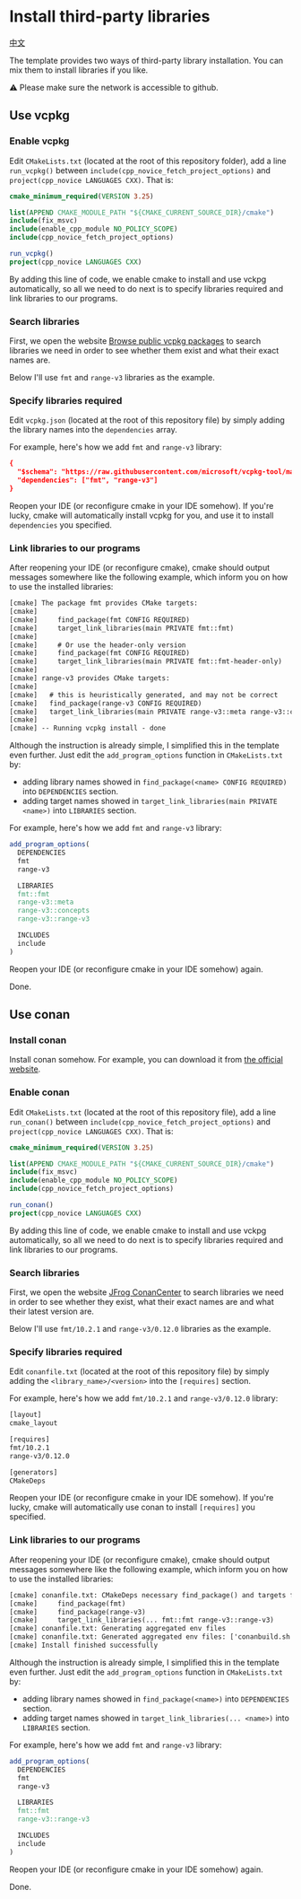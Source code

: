 # Install third-party libraries

[中文](请读我_安装第三方库.md)

The template provides two ways of third-party library installation. You can mix them to install libraries if you like.

:warning: Please make sure the network is accessible to github.

## Use vcpkg

### Enable vcpkg

Edit `CMakeLists.txt` (located at the root of this repository folder), add a line `run_vcpkg()` between `include(cpp_novice_fetch_project_options)` and `project(cpp_novice LANGUAGES CXX)`. That is:

```cmake
cmake_minimum_required(VERSION 3.25)

list(APPEND CMAKE_MODULE_PATH "${CMAKE_CURRENT_SOURCE_DIR}/cmake")
include(fix_msvc)
include(enable_cpp_module NO_POLICY_SCOPE)
include(cpp_novice_fetch_project_options)

run_vcpkg()
project(cpp_novice LANGUAGES CXX)
```

By adding this line of code, we enable cmake to install and use vckpg automatically, so all we need to do next is to specify libraries required and link libraries to our programs.

### Search libraries

First, we open the website [Browse public vcpkg packages](https://vcpkg.io/en/packages) to search libraries we need in order to see whether them exist and what their exact names are.

Below I'll use `fmt` and `range-v3` libraries as the example.

### Specify libraries required

Edit `vcpkg.json` (located at the root of this repository file) by simply adding the library names into the `dependencies` array.

For example, here's how we add `fmt` and `range-v3` library:

```cmake
{
  "$schema": "https://raw.githubusercontent.com/microsoft/vcpkg-tool/main/docs/vcpkg.schema.json",
  "dependencies": ["fmt", "range-v3"]
}
```

Reopen your IDE (or reconfigure cmake in your IDE somehow). If you're lucky, cmake will automatically install vcpkg for you, and use it to install `dependencies` you specified.

### Link libraries to our programs

After reopening your IDE (or reconfigure cmake), cmake should output messages somewhere like the following example, which inform you on how to use the installed libraries:

```txt
[cmake] The package fmt provides CMake targets:
[cmake] 
[cmake]     find_package(fmt CONFIG REQUIRED)
[cmake]     target_link_libraries(main PRIVATE fmt::fmt)
[cmake] 
[cmake]     # Or use the header-only version
[cmake]     find_package(fmt CONFIG REQUIRED)
[cmake]     target_link_libraries(main PRIVATE fmt::fmt-header-only)
[cmake] 
[cmake] range-v3 provides CMake targets:
[cmake] 
[cmake]   # this is heuristically generated, and may not be correct
[cmake]   find_package(range-v3 CONFIG REQUIRED)
[cmake]   target_link_libraries(main PRIVATE range-v3::meta range-v3::concepts range-v3::range-v3)
[cmake] 
[cmake] -- Running vcpkg install - done
```

Although the instruction is already simple, I simplified this in the template even further. Just edit the `add_program_options` function in `CMakeLists.txt` by:

- adding library names showed in `find_package(<name> CONFIG REQUIRED)` into `DEPENDENCIES` section.
- adding target names showed in `target_link_libraries(main PRIVATE <name>)` into `LIBRARIES` section.

For example, here's how we add `fmt` and `range-v3` library:

```cmake
add_program_options(
  DEPENDENCIES
  fmt
  range-v3

  LIBRARIES
  fmt::fmt
  range-v3::meta
  range-v3::concepts
  range-v3::range-v3

  INCLUDES
  include
)
```

Reopen your IDE (or reconfigure cmake in your IDE somehow) again.

Done.

## Use conan

### Install conan

Install conan somehow. For example, you can download it from [the official website](https://conan.io/downloads).

### Enable conan

Edit `CMakeLists.txt` (located at the root of this repository file), add a line `run_conan()` between `include(cpp_novice_fetch_project_options)` and `project(cpp_novice LANGUAGES CXX)`. That is:

```cmake
cmake_minimum_required(VERSION 3.25)

list(APPEND CMAKE_MODULE_PATH "${CMAKE_CURRENT_SOURCE_DIR}/cmake")
include(fix_msvc)
include(enable_cpp_module NO_POLICY_SCOPE)
include(cpp_novice_fetch_project_options)

run_conan()
project(cpp_novice LANGUAGES CXX)
```

By adding this line of code, we enable cmake to install and use vckpg automatically, so all we need to do next is to specify libraries required and link libraries to our programs.

### Search libraries

First, we open the website [JFrog ConanCenter](https://conan.io/center) to search libraries we need in order to see whether they exist, what their exact names are and what their latest version are.

Below I'll use `fmt/10.2.1` and `range-v3/0.12.0` libraries as the example.

### Specify libraries required

Edit `conanfile.txt` (located at the root of this repository file) by simply adding the `<library_name>/<version>` into the `[requires]` section.

For example, here's how we add `fmt/10.2.1` and `range-v3/0.12.0` library:

```txt
[layout]
cmake_layout

[requires]
fmt/10.2.1
range-v3/0.12.0

[generators]
CMakeDeps
```

Reopen your IDE (or reconfigure cmake in your IDE somehow). If you're lucky, cmake will automatically use conan to install `[requires]` you specified.

### Link libraries to our programs

After reopening your IDE (or reconfigure cmake), cmake should output messages somewhere like the following example, which inform you on how to use the installed libraries:

```txt
[cmake] conanfile.txt: CMakeDeps necessary find_package() and targets for your CMakeLists.txt
[cmake]     find_package(fmt)
[cmake]     find_package(range-v3)
[cmake]     target_link_libraries(... fmt::fmt range-v3::range-v3)
[cmake] conanfile.txt: Generating aggregated env files
[cmake] conanfile.txt: Generated aggregated env files: ['conanbuild.sh', 'conanrun.sh']
[cmake] Install finished successfully
```

Although the instruction is already simple, I simplified this in the template even further. Just edit the `add_program_options` function in `CMakeLists.txt` by:

- adding library names showed in `find_package(<name>)` into `DEPENDENCIES` section.
- adding target names showed in `target_link_libraries(... <name>)` into `LIBRARIES` section.

For example, here's how we add `fmt` and `range-v3` library:

```cmake
add_program_options(
  DEPENDENCIES
  fmt
  range-v3

  LIBRARIES
  fmt::fmt
  range-v3::range-v3

  INCLUDES
  include
)
```

Reopen your IDE (or reconfigure cmake in your IDE somehow) again.

Done.

